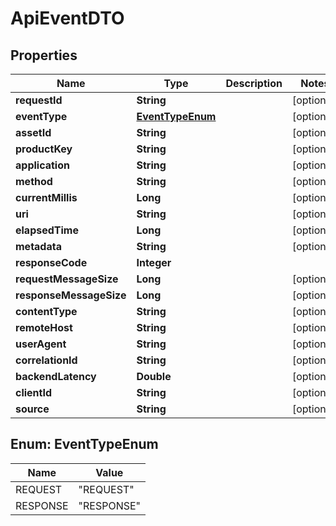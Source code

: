 # ApiEventDTO

## Properties
Name | Type | Description | Notes
------------ | ------------- | ------------- | -------------
**requestId** | **String** |  |  [optional]
**eventType** | [**EventTypeEnum**](#EventTypeEnum) |  |  [optional]
**assetId** | **String** |  |  [optional]
**productKey** | **String** |  |  [optional]
**application** | **String** |  |  [optional]
**method** | **String** |  |  [optional]
**currentMillis** | **Long** |  |  [optional]
**uri** | **String** |  |  [optional]
**elapsedTime** | **Long** |  |  [optional]
**metadata** | **String** |  |  [optional]
**responseCode** | **Integer** |  | 
**requestMessageSize** | **Long** |  |  [optional]
**responseMessageSize** | **Long** |  |  [optional]
**contentType** | **String** |  |  [optional]
**remoteHost** | **String** |  |  [optional]
**userAgent** | **String** |  |  [optional]
**correlationId** | **String** |  |  [optional]
**backendLatency** | **Double** |  |  [optional]
**clientId** | **String** |  |  [optional]
**source** | **String** |  |  [optional]

<a name="EventTypeEnum"></a>
## Enum: EventTypeEnum
Name | Value
---- | -----
REQUEST | &quot;REQUEST&quot;
RESPONSE | &quot;RESPONSE&quot;
